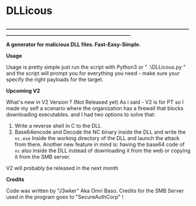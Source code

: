 # DLLicous
**______________________________________________________________________________________________________________________________**

**A generator for malicious DLL files. Fast-Easy-Simple.**

**Usage**

Usage is pretty simple just run the script with Python3 or " .\DLLicous.py " 
and the script will prompt you for everything you need - make sure your specify the right payloads
for the target.

**Upcoming V2**

What's new in V2 Version ? (Not Released yet) 
As i said - V2 is for PT so I made my self a scenario where the organization has a firewall that blocks downloading executables.
and I had two options to solve that:
1. Write a reverse shell in C to the DLL
2. Base64encode and Decode the NC binary inside the DLL and write the ` nc.exe ` 
Inside the working directory of the DLL and launch the attack from there.
Another new feature in mind is:
having the base64 code of ` nc ` also inside the DLL instead of downloading 
it from the web or copying it from the SMB server.

V2 will probably be released in the next month

**Credits**

Code was written by "J3wker" Aka Omri Baso.
Credits for the SMB Server used in the program goes to "SecureAuthCorp" !
